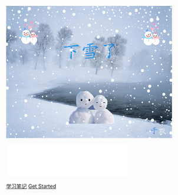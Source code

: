 

![logo](logo1.gif)

<iframe frameborder="no" border="0" marginwidth="0" marginheight="0" width=330 height=86 src="//music.163.com/outchain/player?type=2&id=478507889&auto=1&height=66"></iframe>

[学习笔记](https://docsify.js.org/#/zh-cn/)
[Get Started](README)
